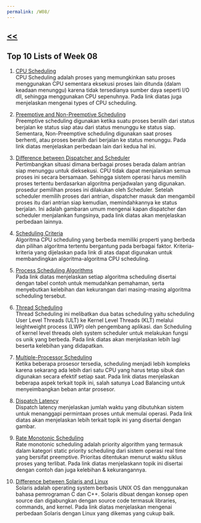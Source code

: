 ```yaml
---
permalink: /W08/
---
```

## [<<](../)

## Top 10 Lists of Week 08
1. [CPU Scheduling](https://www.studytonight.com/operating-system/cpu-scheduling#)<br>
CPU Scheduling adalah proses yang memungkinkan satu proses menggunakan CPU sementara eksekusi proses lain ditunda (dalam keadaan menunggu) karena tidak tersedianya sumber daya seperti I/O dll, sehingga menggunakan CPU sepenuhnya. Pada link diatas juga menjelaskan mengenai types of CPU scheduling.

2. [Preemptive and Non-Preemptive Scheduling](https://www.geeksforgeeks.org/preemptive-and-non-preemptive-scheduling/#)<br>
Preemptive scheduling digunakan ketika suatu proses beralih dari status berjalan ke status siap atau dari status menunggu ke status siap. Sementara, Non-Preemptive scheduling digunakan saat proses berhenti, atau proses beralih dari berjalan ke status menunggu. Pada link diatas menjelaskan perbedaan lain dari kedua hal ini.

3. [Difference between Dispatcher and Scheduler](https://www.geeksforgeeks.org/difference-between-dispatcher-and-scheduler/)<br>
Pertimbangkan situasi dimana berbagai proses berada dalam antrian siap menunggu untuk dieksekusi. CPU tidak dapat menjalankan semua proses ini secara bersamaan. Sehingga sistem operasi harus memilih proses tertentu berdasarkan algoritma penjadwalan yang digunakan. prosedur pemilihan proses ini dilakukan oleh Scheduler. Setelah scheduler memilih proses dari antrian, dispatcher masuk dan mengambil proses itu dari antrian siap kemudian, memindahkannya ke status berjalan. Ini adalah gambaran umum mengenai kapan dispatcher dan scheduler menjalankan fungsinya, pada link diatas akan menjelaskan perbedaan lainnya.

4. [Scheduling Criteria](https://www.geeksforgeeks.org/cpu-scheduling-criteria/)<br>
Algoritma CPU scheduling yang berbeda memiliki properti yang berbeda dan pilihan algoritma tertentu bergantung pada berbagai faktor. Kriteria-kriteria yang dijelaskan pada link di atas dapat digunakan untuk membandingkan algoritma-algoritma CPU scheduling.

5. [Process Scheduling Algorithms](https://afteracademy.com/blog/process-scheduling-algorithms-in-the-operating-system)<br>
Pada link diatas menjelaskan setiap algoritma scheduling disertai dengan tabel contoh untuk memudahkan pemahaman, serta menyebutkan kelebihan dan kekurangan dari masing-masing algoritma scheduling tersebut.

6. [Thread Scheduling](https://www.geeksforgeeks.org/thread-scheduling/)<br>
Thread Scheduling ini melibatkan dua batas scheduling yaitu scheduling User Level Threads (ULT) ke Kernel Level Threads (KLT) melalui leightweight process (LWP) oleh pengembang aplikasi. dan Scheduling of kernel level threads oleh system scheduler untuk melakukan fungsi os unik yang berbeda. Pada link diatas akan menjelaskan lebih lagi beserta kelebihan yang didapatkan.

7. [Multiple-Processor Scheduling](http://operatingsystempoly.blogspot.com/p/multiple-processor-scheduling.html)<br>
Ketika beberapa prosesor tersedia, scheduling menjadi lebih kompleks karena sekarang ada lebih dari satu CPU yang harus tetap sibuk dan digunakan secara efektif setiap saat. Pada link diatas menjelaskan beberapa aspek terkait topik ini, salah satunya Load Balancing untuk menyeimbangkan beban antar prosesor.

8. [Dispatch Latency](https://docs.oracle.com/cd/E19455-01/806-4750/chap7rt-21297/index.html#)<br>
Dispatch latency menjelaskan jumlah waktu yang dibutuhkan sistem untuk menanggapi permintaan proses untuk memulai operasi. Pada link diatas akan menjelaskan lebih terkait topik ini yang disertai dengan gambar.

9. [Rate Monotonic Scheduling](https://www.geeksforgeeks.org/rate-monotonic-scheduling/#)<br>
Rate monotonic scheduling adalah priority algorithm yang termasuk dalam kategori static priority scheduling dari sistem operasi real time yang bersifat preemptive. Prioritas ditentukan menurut waktu siklus proses yang terlibat. Pada link diatas menjelaskann topik ini disertai dengan contoh dan juga kelebihan & kekurangannya.

10. [Difference between Solaris and Linux](https://www.educba.com/linux-vs-solaris/)<br>
Solaris adalah operating system berbasis UNIX OS dan menggunakan bahasa pemrograman C dan C++. Solaris dibuat dengan konsep open source dan digabungkan dengan source code termasuk libraries, commands, and kernel. Pada link diatas menjelaskan mengenai perbedaan Solaris dengan Linux yang dikemas yang cukup baik.
